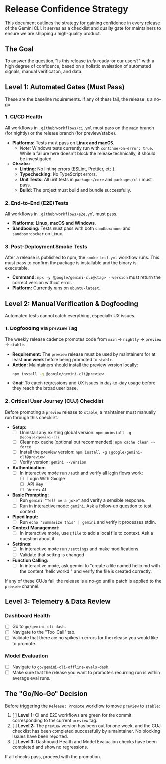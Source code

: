 # Release Confidence Strategy

This document outlines the strategy for gaining confidence in every release of the Gemini CLI. It serves as a checklist and quality gate for maintainers to ensure we are shipping a high-quality product.

## The Goal

To answer the question, "Is this release *truly* ready for our users?" with a high degree of confidence, based on a holistic evaluation of automated signals, manual verification, and data.

## Level 1: Automated Gates (Must Pass)

These are the baseline requirements. If any of these fail, the release is a no-go.

### 1. CI/CD Health

All workflows in `.github/workflows/ci.yml` must pass on the `main` branch (for nightly) or the release branch (for preview/stable).

*   **Platforms:** Tests must pass on **Linux and macOS**.
    *   *Note:* Windows tests currently run with `continue-on-error: true`. While a failure here doesn't block the release technically, it should be investigated.
*   **Checks:**
    *   **Linting:** No linting errors (ESLint, Prettier, etc.).
    *   **Typechecking:** No TypeScript errors.
    *   **Unit Tests:** All unit tests in `packages/core` and `packages/cli` must pass.
    *   **Build:** The project must build and bundle successfully.

### 2. End-to-End (E2E) Tests

All workflows in `.github/workflows/e2e.yml` must pass.

*   **Platforms:** **Linux, macOS and Windows**.
*   **Sandboxing:** Tests must pass with both `sandbox:none` and `sandbox:docker` on Linux.

### 3. Post-Deployment Smoke Tests

After a release is published to npm, the `smoke-test.yml` workflow runs. This must pass to confirm the package is installable and the binary is executable.

*   **Command:** `npx -y @google/gemini-cli@<tag> --version` must return the correct version without error.
*   **Platform:** Currently runs on `ubuntu-latest`.

## Level 2: Manual Verification & Dogfooding

Automated tests cannot catch everything, especially UX issues.

### 1. Dogfooding via `preview` Tag

The weekly release cadence promotes code from `main` -> `nightly` -> `preview` -> `stable`.

*   **Requirement:** The `preview` release must be used by maintainers for at least **one week** before being promoted to `stable`.
*   **Action:** Maintainers should install the preview version locally:
    ```bash
    npm install -g @google/gemini-cli@preview
    ```
*   **Goal:** To catch regressions and UX issues in day-to-day usage before they reach the broad user base.

### 2. Critical User Journey (CUJ) Checklist

Before promoting a `preview` release to `stable`, a maintainer must manually run through this checklist.

*   **Setup:**
    *   [ ] Uninstall any existing global version: `npm uninstall -g @google/gemini-cli`
    *   [ ] Clear npx cache (optional but recommended): `npm cache clean --force`
    *   [ ] Install the preview version: `npm install -g @google/gemini-cli@preview`
    *   [ ] Verify version: `gemini --version`

*   **Authentication:**
    *   [ ] In interactive mode run `/auth` and verify all login flows work:
        *   [ ] Login With Google
        *   [ ] API Key
        *   [ ] Vertex AI

*   **Basic Prompting:**
    *   [ ] Run `gemini "Tell me a joke"` and verify a sensible response.
    *   [ ] Run in interactive mode: `gemini`. Ask a follow-up question to test context.

*   **Piped Input:**
    *   [ ] Run `echo "Summarize this" | gemini` and verify it processes stdin.

*   **Context Management:**
    *   [ ] In interactive mode, use `@file` to add a local file to context. Ask a question about it.

*   **Settings:**
    *   [ ] In interactive mode run `/settings` and make modifications 
    *   [ ] Validate that setting is changed

*   **Function Calling:**
    *   [ ] In interactive mode, ask gemini to "create a file named hello.md with the content 'hello workd'" and verify the file is created correctly.

If any of these CUJs fail, the release is a no-go until a patch is applied to the `preview` channel.

## Level 3: Telemetry & Data Review

### Dashboard Health

*   [ ] Go to `go/gemini-cli-dash`.
*   [ ] Navigate to the "Tool Call" tab.
*   [ ] Validate that there are no spikes in errors for the release you would like to promote.

### Model Evaluation

*   [ ] Navigate to `go/gemini-cli-offline-evals-dash`.
*   [ ] Make sure that the release you want to promote's recurring run is within average eval runs.

## The "Go/No-Go" Decision

Before triggering the `Release: Promote` workflow to move `preview` to `stable`:

1.  [ ] **Level 1:** CI and E2E workflows are green for the commit corresponding to the current `preview` tag.
2.  [ ] **Level 2:** The `preview` version has been out for one week, and the CUJ checklist has been completed successfully by a maintainer. No blocking issues have been reported.
3.  [ ] **Level 3:** Dashboard Health and Model Evaluation checks have been completed and show no regressions.

If all checks pass, proceed with the promotion.
